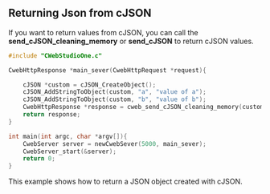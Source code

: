 ## Returning Json from cJSON

If you want to return values from cJSON, you can call the **send_cJSON_cleaning_memory** or **send_cJSON** to return cJSON values.

```c
#include "CWebStudioOne.c"

CwebHttpResponse *main_sever(CwebHttpRequest *request){

    cJSON *custom = cJSON_CreateObject();
    cJSON_AddStringToObject(custom, "a", "value of a");
    cJSON_AddStringToObject(custom, "b", "value of b");
    CwebHttpResponse *response = cweb_send_cJSON_cleaning_memory(custom, 200);
    return response;
}

int main(int argc, char *argv[]){
    CwebServer server = newCwebSever(5000, main_sever);
    CwebServer_start(&server);
    return 0;
}
```

This example shows how to return a JSON object created with cJSON.
